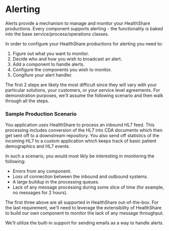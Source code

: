 Alerting
========

Alerts provide a mechanism to manage and monitor your HealthShare productions.
Every component supports alerting - the functionality is baked into the
base service/process/operations classes.

In order to configure your HealthShare productions for alerting you need to:

1. Figure out what you want to monitor.
2. Decide who and how you wish to broadcast an alert.
3. Add a component to handle alerts.
4. Configure the components you wish to monitor.
5. Congifure your alert handler.

The first 2 steps are likely the most difficult since they will vary with your
particular solutions, your customers, or your service level agreements. For demonstration
purposes, we'll assume the following scenario and then walk through all the steps.

### Sample Production Scenario
You application uses HealthShare to process an inbound HL7 feed. This processing includes 
conversion of the HL7 into CDA documents which then get sent off to a downstream
repository. You also send off statistics of the incoming HL7 to a custom application
which keeps track of basic patient demographics and HL7 events.

In such a scenario, you would most likly be interesting in monitoring the following:

* Errors from any component.
* Loss of connection between the inbound and outbound systems.
* A large buildup in the processing queues.
* Lack of any message processing during some slice of time (for example, no messages for 2 hours).

The first three above are all supported in HealthShare out-of-the-box. For the last requirement,
we'll need to leverage the extensibility of HealthShare to build our own component to monitor
the lack of any message throughput.

We'll utilize the built-in support for sending emails as a way to handle alerts.




